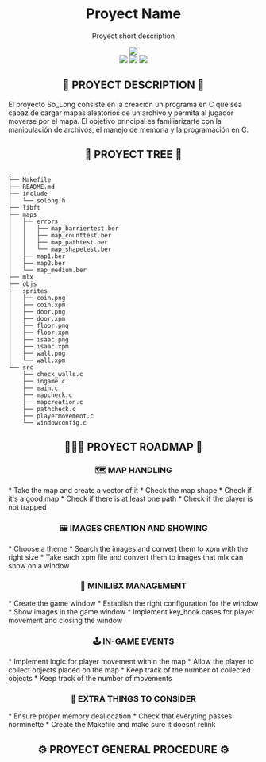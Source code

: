 <div align="center">
	<h1> Proyect Name </h1>
	<p>Proyect short description</p>
	<img src="https://wakatime.com/badge/user/a0e860d2-9914-4fed-8143-b9fd5cf5e6c1/project/519129ef-1651-45c9-b77c-ca3fb8622a1e.svg?style=flat"/>
	<br />
	<img src="https://img.shields.io/badge/norme-OK-success?style=flat"/>
	<img src="https://img.shields.io/badge/leaks-CLEAR-success?style=flat"/>
	<img src="https://img.shields.io/badge/-100%2F100-inactive?style=flat&logo=42&logoColor=000" />
</div>

<h2 align="center">📜 PROYECT DESCRIPTION 📜</h2>

El proyecto So_Long consiste en la creación un programa en C que sea capaz de cargar mapas aleatorios de un archivo y permita al jugador moverse por el mapa. El objetivo principal es familiarizarte con la manipulación de archivos, el manejo de memoria y la programación en C.

<h2 align="center">🌲 PROYECT TREE 🌲</h2>

```
.
├── Makefile
├── README.md
├── include
│   └── solong.h
├── libft
├── maps
│   ├── errors
│   │   ├── map_barriertest.ber
│   │   ├── map_counttest.ber
│   │   ├── map_pathtest.ber
│   │   └── map_shapetest.ber
│   ├── map1.ber
│   ├── map2.ber
│   └── map_medium.ber
├── mlx
├── objs
├── sprites
│   ├── coin.png
│   ├── coin.xpm
│   ├── door.png
│   ├── door.xpm
│   ├── floor.png
│   ├── floor.xpm
│   ├── isaac.png
│   ├── isaac.xpm
│   ├── wall.png
│   └── wall.xpm
└── src
    ├── check_walls.c
    ├── ingame.c
    ├── main.c
    ├── mapcheck.c
    ├── mapcreation.c
    ├── pathcheck.c
    ├── playermovement.c
    └── windowconfig.c

```

<h2 align="center">🚶🏻‍♂️ PROYECT ROADMAP 🚶</h2>

<h3 align="center">🗺 MAP HANDLING</h3>
*  Take the map and create a vector of it
*  Check the map shape
*  Check if it's a good map
*  Check if there is at least one path
*  Check if the player is not trapped

<h3 align="center">🖼 IMAGES CREATION AND SHOWING</h3>
*  Choose a theme
*  Search the images and convert them to xpm with the right size
*  Take each xpm file and convert them to images that mlx can show on a window

<h3 align="center">🤡 MINILIBX MANAGEMENT</h3>
*  Create the game window
*  Establish the right configuration for the window
*  Show images in the game window
*  Implement key_hook cases for player movement and closing the window

<h3 align="center">🕹 IN-GAME EVENTS</h3>
*  Implement logic for player movement within the map
*  Allow the player to collect objects placed on the map
*  Keep track of the number of collected objects
*  Keep track of the number of movements

<h3 align="center">🥬 EXTRA THINGS TO CONSIDER</h3>
*  Ensure proper memory deallocation
*  Check that everyting passes norminette
*  Create the Makefile and make sure it doesnt relink

<h2 align="center">⚙️ PROYECT GENERAL PROCEDURE ⚙️</h2>

